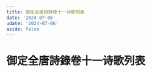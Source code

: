 ```yaml
---
title: 御定全唐詩錄卷十一诗歌列表
date: '2024-07-06'
udate: '2024-07-06'
aside: false
---
```

# 御定全唐詩錄卷十一诗歌列表

<PoemList :list="poems" :authorMap="authorMap" :chapternum="11" />

<script setup>
const chapter = '卷十一';
import poems from '/data/qtsl/卷十一/poems.json'
import authorMap from '/data/qtsl/卷十一/author.json'
</script>
